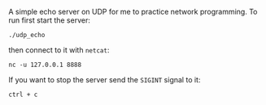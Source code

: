 A simple echo server on UDP for me to practice network programming. To run
first start the server:
```
./udp_echo
```
then connect to it with `netcat`:
```
nc -u 127.0.0.1 8888
````
If you want to stop the server send the `SIGINT` signal to it:
```
ctrl + c
```
